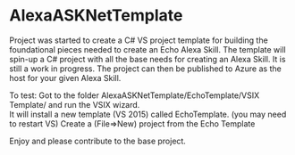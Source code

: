 # AlexaASKNetTemplate

Project was started to create a C# VS project template for building the foundational pieces needed to create an Echo Alexa Skill. The template will spin-up a C# project with all the base needs for creating an Alexa Skill.  It is still a work in progress.  The project can then be published to Azure as the host for your given Alexa Skill.

To test:
Got to the folder AlexaASKNetTemplate/EchoTemplate/VSIX Template/ and run the VSIX wizard.  
It will install a new template (VS 2015) called EchoTemplate. (you may need to restart VS)
Create a (File=>New) project from the Echo Template

Enjoy and please contribute to the base project.

